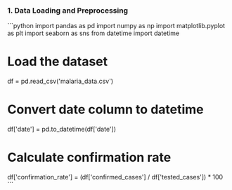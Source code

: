 ### 1. Data Loading and Preprocessing

\`\`\`python
import pandas as pd
import numpy as np
import matplotlib.pyplot as plt
import seaborn as sns
from datetime import datetime

# Load the dataset
df = pd.read_csv('malaria_data.csv')

# Convert date column to datetime
df['date'] = pd.to_datetime(df['date'])

# Calculate confirmation rate
df['confirmation_rate'] = (df['confirmed_cases'] / df['tested_cases']) * 100
\`\`\`

